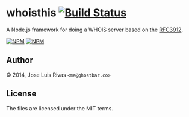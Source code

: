 whoisthis [![Build Status](https://secure.travis-ci.org/ghostbar/whoisthis.png)](http://travis-ci.org/ghostbar/whoisthis)
===============

A Node.js framework for doing a WHOIS server based on the [RFC3912](http://tools.ietf.org/html/rfc3912).

[![NPM](https://nodei.co/npm/whoisthis.png?stars&downloads)](https://nodei.co/npm/whoisthis/) [![NPM](https://nodei.co/npm-dl/whoisthis.png)](https://nodei.co/npm/whoisthis/)

Author
------
© 2014, Jose Luis Rivas `<me@ghostbar.co>`

License
-------
The files are licensed under the MIT terms.
